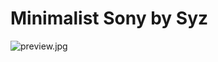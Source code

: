 # Minimalist Sony by Syz
![preview.jpg](https://github.com/xy2iii/vitashell-themes/blob/master/themes/MinimalistSony-Syz/preview.jpg)
